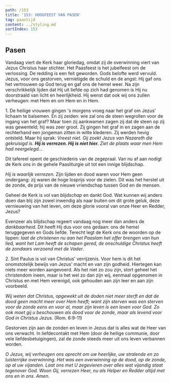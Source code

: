 ```yaml
---
path: /153
title: '153: HOOGFEEST VAN PASEN'
tag: paastijd
content: ../styling.md
sortIndex: 153
---
```


## Pasen

Vandaag viert de Kerk haar gloriedag, omdat zij de overwinning viert van Jezus Christus haar stichter. Het Paasfeest is het jubelfeest om de verlossing. De redding is een feit geworden. Gods belofte werd vervuld. Jezus, voor ons gestorven, vernietigde de schuld en de angst: Hij gaf ons het vertrouwen op God terug en gaf ons de hemel weer. Na zijn verschrikkelijk lijden dat Hij uit liefde op zich had genomen is Hij nu doorstraald van licht en heerlijkheid. Hij wenst dat ook wij ons zullen verheugen: met Hem en om Hem en in Hem.

1\. De heilige vrouwen gingen 's morgens vroeg naar het graf om Jezus' lichaam te balsemen. En zij zeiden: wie zal ons de steen wegrollen voor de ingang van het graf? Maar toen zij aankwamen zagen zij dat de steen op zij was gewenteld; hij was zeer groot. Zij gingen het graf in en zagen aan de rechterhand een jongeman zitten in witte klederen. Zij werden hevig ontsteld. Maar hij sprak: _Vreest niet. Gij zoekt Jezus van Nazareth die gekruisigd is. __Hij is verrezen. Hij is niet hier.__ Ziet de plaats waar men Hem had neergelegd..._

Dit tafereel opent de geschiedenis van de zegepraal. Van nu af aan nodigt de Kerk ons in de gehele Paasliturgie uit tot een innige blijdschap.

_Hij is waarlijk verrezen._ Zijn lijden en dood waren voor Hem geen ondergang: zij waren de hoge losprijs voor de zielen. Dit was het herstel uit de zonde, de prijs van de nieuwe vriendschap tussen God en de mensen.

Geheel de Kerk is vol van _blijdschap_ en dankt God. Wat kunnen wij anders doen dan blij zijn zowel inwendig als naar buiten om dit grote geluk, deze vernieuwing van het leven, om deze glorie vooral van onze Heer en Redder, Jezus?

Evenzeer als blijdschap regeert vandaag nog meer dan anders de _dankbaarheid_. Dit heeft Hij dus voor ons gedaan: ons de hemel teruggegeven en Gods liefde. Terecht legt de Kerk ons de woorden op de lippen: _laat de christenen nu aan het Paaslam het offer brengen van hun lied, want het Lam heeft de schapen gered, de onschuldige Christus heeft de zondaars verzoend met de Vader_.

2\. Sint Paulus is vol van Christus' verrijzenis. Voor hem is dit het onomstotelijk bewijs van Jezus' macht en van zijn godheid. Hiertegen kan niets meer worden aangevoerd. Als het niet zo zou zijn, stort geheel het christendom ineen, maar is het wel zo dan zijn wij, eenmaal opgenomen in Christus en met Hem verenigd, ook gehouden aan zijn leer en aan zijn voorbeeld.

_Wij weten dat Christus, opgewekt uit de doden niet meer sterft en dat de dood geen macht meer over Hem heeft; want zijn sterven was een sterven voor de zonde eens en voor al, maar zijn leven is een leven voor God. Zo ook moet gij u beschouwen als dood voor de zonde, maar als levend voor God in Christus Jezus._ (Rom. 6:9-11)

Gestorven zijn aan de zonden en leven in Jezus dat is alles wat de Heer van ons verwacht. In liefdecontakt met Hem (door de heilige communie, door vele liefdesbetuigingen), zal de zonde steeds meer uit ons leven verbannen worden.

_O Jezus, wij verheugen ons oprecht om uw heerlijke, uw stralende en zo luisterrijke overwinning. Het was een overwinning op de dood, op de zonde, op al uw vijanden. Laat ons met U zegevieren over alles wat vijandig staat tegenover God. Woon Gij, verrezen Heer, nu als Helper en Redder altijd met ons en in ons. Amen._

